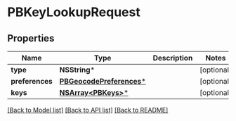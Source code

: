 # PBKeyLookupRequest

## Properties
Name | Type | Description | Notes
------------ | ------------- | ------------- | -------------
**type** | **NSString*** |  | [optional] 
**preferences** | [**PBGeocodePreferences***](PBGeocodePreferences.md) |  | [optional] 
**keys** | [**NSArray&lt;PBKeys&gt;***](PBKeys.md) |  | [optional] 

[[Back to Model list]](../README.md#documentation-for-models) [[Back to API list]](../README.md#documentation-for-api-endpoints) [[Back to README]](../README.md)


